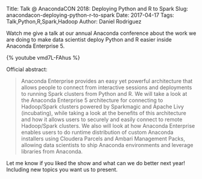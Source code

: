 Title: Talk @ AnacondaCON 2018: Deploying Python and R to Spark
Slug: anacondacon-deploying-python-r-to-spark
Date: 2017-04-17
Tags: Talk,Python,R,Spark,Hadoop
Author: Daniel Rodriguez

Watch me give a talk at our annual Anaconda conference about the work we are doing
to make data scientist deploy Python and R easier inside Anaconda Enterprise 5.

{% youtube vmd7L-FAhus %}

Official abstract:

> Anaconda Enterprise provides an easy yet powerful architecture that allows people to connect from interactive sessions and deployments to running Spark clusters from Python and R.  We will take a look at the Anaconda Enterprise 5 architecture for connecting to Hadoop/Spark clusters powered by Sparkmagic and Apache Livy (incubating), while taking a look at the benefits of this architecture and how it allows users to securely and easily connect to remote Hadoop/Spark clusters. We also will look at how Anaconda Enterprise enables users to do runtime distribution of custom Anaconda installers using Cloudera Parcels and Ambari Management Packs, allowing data scientists to ship Anaconda environments and leverage libraries from Anaconda.

Let me know if you liked the show and what can we do better next year!
Including new topics you want us to present.
